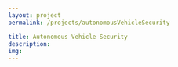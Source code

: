 ```yaml
---
layout: project
permalink: /projects/autonomousVehicleSecurity

title: Autonomous Vehicle Security
description:
img:
---
```


